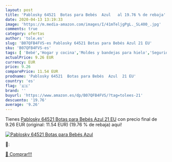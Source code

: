 ```yaml
---
layout: post
title: 'Pablosky 64521  Botas para Bebés  Azul   al 19.76 % de rebaja'
date: 2020-04-13 13:19:33
image: 'https://m.media-amazon.com/images/I/41mTeljgPgL._SL400_.jpg'
comments: true
category: ofertas
author: 'tole.es'
slug: 'B07QFB4FVS-es Pablosky 64521 Botas para Bebés Azul 21 EU'
sku: 'B07QFB4FVS-es'
tags: [ 'Bebé','Hogar y cocina','Moldes y bandejas para hielo','Seguridad','Utensilios de bar','Utensilios de cocina','Vigilabebés','bebés', ]
actualPrice: 9.26 EUR
currency: EUR
price: 9.26
comparePrice: 11.54 EUR
prodname: 'Pablosky 64521  Botas para Bebés  Azul  21 EU'
country: 'es'
flag: '🇪🇸'
brand: ''
buyurl: 'https://www.amazon.es/dp/B07QFB4FVS/?tag=tolees-21'
descuento: '19.76'
average: '9.26'
---
```


Tienes [Pablosky 64521  Botas para Bebés  Azul  21 EU](https://www.amazon.es/dp/B07QFB4FVS/?tag=tolees-21) con precio final de  9.26 EUR (original: 11.54 EUR) (19.76 %  de rebaja) aqui!

[![Pablosky 64521  Botas para Bebés  Azul  ](https://m.media-amazon.com/images/I/41mTeljgPgL._SL400_.jpg)](https://www.amazon.es/dp/B07QFB4FVS/?tag=tolees-21)

🔎:


[🛒 Comprar!!!](https://www.amazon.es/dp/B07QFB4FVS/?tag=tolees-21)
